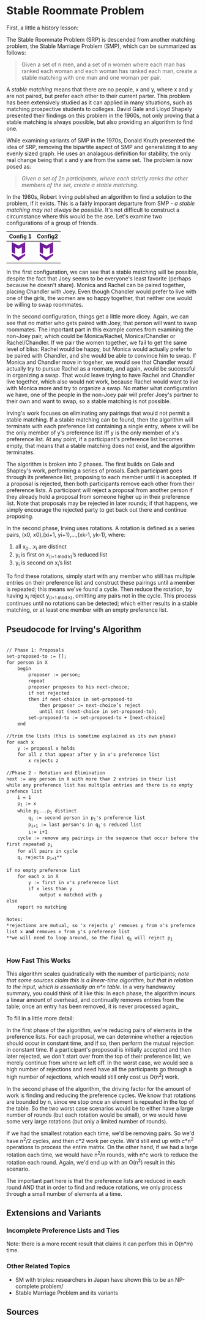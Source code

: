 # Stable Roommate Problem
First, a little a history lesson:

The Stable Roommate Problem (SRP) is descended from another matching problem, the Stable Marriage Problem (SMP), which can be summarized as follows: 

> Given a set of n men, and a set of n women where each man has ranked each woman and each woman has ranked each man, create a stable matching with one man and one woman per pair.

A *stable matching* means that there are no people, x and y, where x and y are not paired, but prefer each other to their current parter. This problem has been extensively studied as it can applied in many situations, such as matching prospective students to colleges. David Gale and Lloyd Shapely presented their findings on this problem in the 1960s, not only proving that a stable matching is always possible, but also providing an algorithm to find one. 

While examining variants of SMP in the 1970s, Donald Knuth presented the idea of SRP, removing the bipartite aspect of SMP and generalizing it to any evenly sized graph. He uses an analagous definition for stability, the only real change being that x and y are from the same set. The problem is now posed as:

> *Given a set of 2n participants, where each strictly ranks the other members of the set, create a stable matching.*

In the 1980s, Robert Irving published an algorithm to find a solution to the problem, if it exists. This is a fairly imporant departure from SMP - *a stable matching may not always be possible*. It's not difficult to construct a circumstance where this would be the ase. Let's examine two configurations of a group of friends. 

Config 1 | Config2 |
--- | --- |
![imageWorking](https://github.com/adam-p/markdown-here/raw/master/src/common/images/icon48.png)|![imageWorking](https://github.com/adam-p/markdown-here/raw/master/src/common/images/icon48.png)|

In the first configuration, we can see that a stable matching will be possible, despite the fact that Joey seems to be everyone's least favorite (perhaps because he doesn't share). Monica and Rachel can be paired together, placing Chandler with Joey. Even though Chandler would prefer to live with one of the girls, the women are so happy together, that neither one would be willing to swap roommates.

In the second configuration, things get a little more dicey. Again, we can see that no matter who gets paired with Joey, that person will want to swap roommates. The important part in this example comes from examining the non-Joey pair, which could be Monica/Rachel, Monica/Chandler or Rachel/Chandler. If we pair the women together, we fail to get the same level of bliss: Rachel would be happy, but Monica would actually prefer to be paired with Chandler, and she would be able to convince him to swap. If Monica and Chandler move in togeher, we would see that Chandler would actually try to pursue Rachel as a roomate, and again, would be successful in organizing a swap. That would leave trying to have Rachel and Chandler live together, which also would not work, because Rachel would want to live with Monica more and try to organize a swap. No matter what configuration we have, one of the people in the non-Joey pair will prefer Joey's partner to their own and want to swap, so a stable matching is not possible. 

Irving's work focuses on eliminating any pairings that would not permit a stable matching. If a stable matching can be found, then the algorithm will terminate with each preference list containing a single entry, where x will be the only member of y's preference list iff y is the only member of x's preference list. At any point, if a participant's preference list becomes empty, that means that a stable matching does not exist, and the algorithm terminates.

The algorithm is broken into 2 phases. The first builds on Gale and Shapley's work, performing a series of prosals. Each participant goes through its preference list, proposing to each member until it is accepted. If a proposal is rejected, then both participants remove each other from their preference lists. A participant will reject a proposal from another person if they already hold a proposal from someone higher up in their preference list. Note that proposals may be rejected in later rounds; if that happens, we simply encourage the rejected party to get back out there and continue proposing.

In the second phase, Irving uses rotations. A rotation is defined as a series pairs, (x0, x0),(xi+1, yi+1),…,(xk-1, yk-1), where:
1. all x<sub>0</sub>...x<sub>i</sub> are distinct
2. y<sub>i</sub> is first on x<sub>(i+1 mod k)</sub>’s reduced list
3. y<sub>i</sub> is second on x<sub>i</sub>’s list

To find these rotations, simply start with any member who still has multiple entries on their preference list and construct these pairings until a member is repeated; this means we've found a cycle. Then reduce the rotation, by having x<sub>i</sub> reject y<sub>(i+1 mod k)</sub>, omitting any pairs not in the cycle. This process continues until no rotations can be detected; which either results in a stable matching, or at least one member with an empty preference list.

## Pseudocode for Irving's Algorithm
<pre>
<code>
// Phase 1: Proposals
set-proposed-to := [];
for person in X 
	begin
		proposer := person;
		repeat
		proposer proposes to his next-choice;
		if not rejected
		then if next-choice in set-proposed-to
			then proposer := next-choice’s reject
			until not (next-choice in set-proposed-to);
		set-proposed-to := set-proposed-to + [next-choice]
	end 

//trim the lists (this is sometime explained as its own phase)
for each x
	y := proposal x holds
	for all z that appear after y in x's preference list
		x rejects z

//Phase 2 - Rotation and Elimination	
next := any person in X with more than 2 entries in their list
while any preference list has multiple entries and there is no empty prefence list
	i = 1
	p<sub>1</sub> := x
	while p<sub>1</sub>...p<sub>i</sub> distinct
		q<sub>i</sub> := second person in p<sub>i</sub>'s preference list
		p<sub>i+1</sub> := last person's in q<sub>i</sub>'s reduced list
		i:= i+1
	cycle := remove any pairings in the sequence that occur before the first repeated p<sub>i</sub>
	for all pairs in cycle
	q<sub>i</sub> rejects p<sub>i+1</sub><super>**</super>
		
if no empty preference list
	for each x in X
		y := first in x's preference list
		if x less than y
			output x matched with y
else
	report no matching
	
Notes:
<super>*</super>rejections are mutual, so 'x rejects y' removes y from x's prefernce list x <b>and</b> removes x from y's preference list
<super>**</super>we will need to loop around, so the final q<sub>i</sub> will reject p<sub>1</sub>
</code>
</pre>

### How Fast This Works
This algorithm scales quadratically with the number of participants; _note that some sources claim this is a linear-time algorithm, but that in relation to the input, which is essentially an n*n table._ In a very handwavey summary, you could think of it like this: In each phase, the algorithm incurs a linear amount of overhead, and continually removes entries from the table; once an entry has been removed, it is never processed again_

To fill in a little more detail:

In the first phase of the algorithm, we're reducing pairs of elements in the preference lists. For each proposal, we can determine whether a rejection should occur in constant time, and if so, then perform the mutual rejection in constant time. If a participant's proposoal is initially accepted and then later rejected, we don't start over from the top of their preference list, we merely continue from where we left off. In the worst case, we would see a high number of rejections and need have all the participants go through a high number of rejections, which would still only cost us O(n<sup>2</sup>) work.

In the second phase of the algorithm, the driving factor for the amount of work is finding and reducing the preference cycles. We know that rotations are bounded by n, since we stop once an element is repeated in the top of the table. So the two worst case scenarios would be to either have a large number of rounds (but each rotation would be small), or we would have some very large rotations (but only a limited number of rounds).

If we had the smallest rotation each time, we'd be removing pairs. So we'd have n<sup>2</sup>/2 cycles, and then c\*2 work per cycle. We'd still end up with c\*n<sup>2</sup> operations to process the entire matrix. On the other hand, if we had a large rotation each time, we would have n<sup>2</sup>/n rounds, with n\*c work to reduce the rotation each round. Again, we'd end up with an O(n<sup>2</sup>) result in this scenario.

The important part here is that the preference lists are reduced in each round AND that in order to find and reduce rotations, we only process through a small number of elements at a time. 

## Extensions and Variants
### Incomplete Preference Lists and Ties


Note: there is a more recent result that claims it can perfom this in O(n\*m) time.
### Other Related Topics
- SM with triples: researchers in Japan have shown this to be an NP-complete problem/
- Stable Marriage Problem and its variants

## Sources
 
